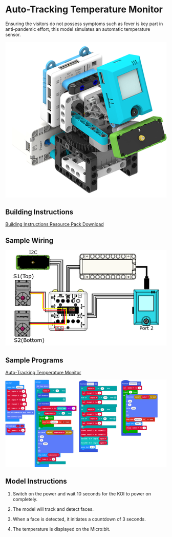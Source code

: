 #  Auto-Tracking Temperature Monitor

Ensuring the visitors do not possess symptoms such as fever is key part in anti-pandemic effort, this model simulates an automatic temperature sensor.

![](./images/tempdesk.png)

## Building Instructions

[Building Instructions Resource Pack Download](https://bit.ly/AIHealthCareSetBuildingGuide)

## Sample Wiring

![](./sampleimages/tempdeskcon.png)

## Sample Programs

[Auto-Tracking Temperature Monitor](https://makecode.microbit.org/_LgbPjdAbdbYf)

![](./sampleimages/tempdeskcode.png)

## Model Instructions

1. Switch on the power and wait 10 seconds for the KOI to power on completely.

2. The model will track and detect faces.

3. When a face is detected, it initiates a countdown of 3 seconds.

4. The temperature is displayed on the Micro:bit.

